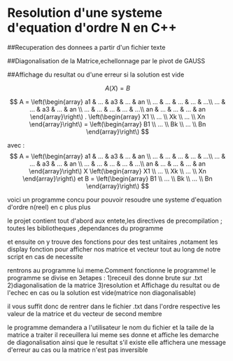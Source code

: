 # Resolution d'une systeme d'equation d'ordre N en C++

##Recuperation des donnees a partir d'un fichier texte


##Diagonalisation de la Matrice,echellonnage par le pivot de GAUSS


##Affichage du resultat ou d'une erreur si la solution est vide


 
 $$ A(X)=B $$
 
 
 $$ 
A = \left(\begin{array}
a1  & ... & a3  & ... & an \\
... & ... & ... & ... & ...\\
... & ... & a3  & ... & an \\
... & ... & ... & ... & ...\\
an  & ... & ... & ... & an 
\end{array}\right\)  
. \left(\begin{array}
X1  \\
... \\
Xk  \\
... \\
Xn
\end{array}\right\) 
= \left(\begin{array}
B1  \\
... \\
Bk  \\
... \\
Bn
\end{array}\right\) $$

avec :
 $$ 
A = \left(\begin{array}
a1  & ... & a3  & ... & an \\
... & ... & ... & ... & ...\\
... & ... & a3  & ... & an \\
... & ... & ... & ... & ...\\
an  & ... & ... & ... & an 
\end{array}\right\)  
     X  \left(\begin{array}
X1  \\
... \\
Xk  \\
... \\
Xn
\end{array}\right\) 
et B = \left(\begin{array}
B1  \\
... \\
Bk  \\
... \\
Bn
\end{array}\right\) $$



voici un programme concu pour pouvoir resoudre une systeme d'equation d'ordre n(reel) en c plus plus

le projet contient tout d'abord aux entete,les directives de precompilation ;
toutes les bibliotheques ,dependances du programme

et ensuite on y trouve des fonctions pour des test unitaires ,notament les display fonction pour afficher nos matrice et vecteur tout au long de notre script en cas de necessite


rentrons au programme lui meme.Comment fonctionne le programme!
le programme se divise en 3etapes :
1)receuil des donne brute sur .txt 
2)diagonalisation de la matrice
3)resolution et Affichage du resultat ou de l'echec en cas ou la solution est vide(matrice non diagonalisable)

il vous suffit donc de rentrer dans le fichier .txt dans l'ordre respective les valeur de la matrice et du vecteur de second membre

le programme demandera a l'utilisateur le nom du fichier et la taile de la matrice a traiter
il receuillera lui meme ses donne et affiche les demarche de diagonalisation ainsi que le resultat s'il existe
elle affichera une message d'erreur au cas ou la matrice n'est pas inversible
